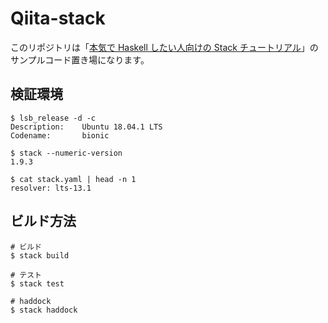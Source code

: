 # Qiita-stack

このリポジトリは「[本気で Haskell したい人向けの Stack チュートリアル](https://qiita.com/waddlaw/items/49874f4cf9b680e4b015)」のサンプルコード置き場になります。

## 検証環境

```shell
$ lsb_release -d -c
Description:    Ubuntu 18.04.1 LTS
Codename:       bionic
```

```shell
$ stack --numeric-version
1.9.3
```

```shell
$ cat stack.yaml | head -n 1
resolver: lts-13.1
```

## ビルド方法

```shell
# ビルド
$ stack build

# テスト
$ stack test

# haddock
$ stack haddock
```
